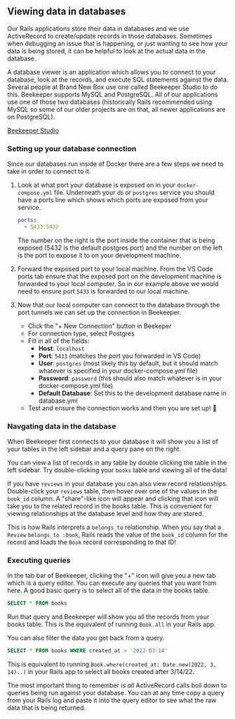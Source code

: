 ## Viewing data in databases

Our Rails applications store their data in databases and we use ActiveRecord to create/update records in those databases. Sometimes when debugging an issue that is happening, or just wanting to see how your data is being stored, it can be helpful to look at the actual data in the database.

A database viewer is an application which allows you to connect to your database, look at the records, and execute SQL statements against the data. Several people at Brand New Box use one called Beekeeper Studio to do this. Beekeeper supports MySQL and PostgreSQL. All of our applications use one of those two databases (historically Rails recommended using MySQL so some of our older projects are on that, all newer applications are on PostgreSQL).

[Beekeeper Studio](https://www.beekeeperstudio.io/)

### Setting up your database connection

Since our databases run inside of Docker there are a few steps we need to take in order to connect to it.

1. Look at what port your database is exposed on in your `docker-compose.yml` file. Underneath your `db` or `postgres` service you should have a ports line which shows which ports are exposed from your service.
    
    ```yaml
    ports:
      - 5433:5432
    ```
    
    The number on the right is the port inside the container that is being exposed (5432 is the default postgres port) and the number on the left is the port to expose it to on your development machine.


2. Forward the exposed port to your local machine. From the VS Code ports tab ensure that the exposed port on the development machine is forwarded to your local computer. So in our example above we would need to ensure port `5433` is forwarded to our local machine.

3. Now that our local computer can connect to the database through the port tunnels we can set up the connection in Beekeeper.
    - Click the "+ New Connection" button in Beekeper
    - For connection type, select Postgres
    - Fill in all of the fields:
        - **Host**: `localhost`
        - **Port**: `5433` (matches the port you forwarded in VS Code)
        - **User**: `postgres` (most likely this by default, but it should match whatever is specified in your docker-compose.yml file)
        - **Password**: `password` (this should also match whatever is in your docker-compose.yml file)
        - **Default Database**: Set this to the development database name in database.yml
    - Test and ensure the connection works and then you are set up! 🎉
        
### Navgating data in the database

When Beekeeper first connects to your database it will show you a list of your tables in the left sidebar and a query pane on the right.

You can view a list of records in any table by double clicking the table in the left sidebar. Try double-clicking your `books` table and viewing all of the data!

If you have `reviews` in your database you can also view record relationships. Double-click your `reviews` table, then hover over one of the values in the `book_id` column. A "share"-like icon will appear and clicking that icon will take you to the related record in the books table. This is convenient for viewing relationships at the database level and how they are stored.

This is how Rails interprets a `belongs_to` relationship. When you say that a `Review` `belongs_to :book`, Rails reads the value of the `book_id` column for the record and loads the `Book` record corresponding to that ID!

### Executing queries

In the tab bar of Beekeeper, clicking the "+" icon will give you a new tab which is a query editor. You can execute any queries that you want from here. A good basic query is to select all of the data in the books table.

```sql
SELECT * FROM books
```

Run that query and Beekeeper will show you all the records from your books table. This is the equivalent of running `Book.all` in your Rails app.

You can also filter the data you get back from a query.

```sql
SELECT * FROM books WHERE created_at > '2022-03-14'
```

This is equivalent to running `Book.where(created_at: Date.new(2022, 3, 14)..)` in your Rails app to select all books created after 3/14/22. 

The most important thing to remember is _all_ ActiveRecord calls boil down to queries being run against your database. You can at any time copy a query from your Rails log and paste it into the query editor to see what the raw data that is being returned.

    
